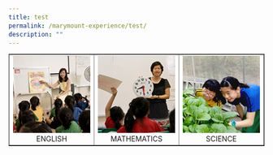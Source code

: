 ```yaml
---
title: test
permalink: /marymount-experience/test/
description: ""
---
```

<table style="border-collapse: collapse; width: 100%;" border="1">
<tbody>
<tr>
<td style="width: 33%; text-align: center;"><a href="/marymount-experience/curriculum/english"><img src="images/c1.jpg"></a>ENGLISH</td>
<td style="width: 33%; text-align: center;"><a href="/marymount-experience/curriculum/mathematics"><img src="images/c2.jpg"></a>MATHEMATICS</td>
<td style="width: 33%; text-align: center;"><a href="/marymount-experience/curriculum/science"><img src="images/c3.jpg"></a>SCIENCE</td>
</tr>
